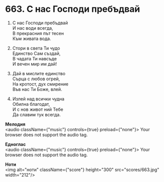 # 663. С нас Господи пребъдвай  

1. С нас Господи пребъдвай  
И нас води всегда,  
В прекрасния път тесен  
Към живата вода.  

2. Стори в света Ти чудо  
Единство Сам създай,  
В чадата Ти навсъде  
И вечен мир им дай!  

3. Дай в мислите единство  
Сърца с любов огрей,  
На кротост, дух смирение  
Във нас Ти Боже, влей.  

4. Излей над всички чудна  
Обилна благодат,  
И с нов живот ний Тебе  
Да славим тук всегда.  

__Мелодия__  
<audio className={"music"} controls={true} preload={"none"}><source src="mp3/663.mp3" type="audio/mpeg"/>
Your browser does not support the audio tag.
</audio>  

__Едноглас__  
<audio className={"music"} controls={true} preload={"none"}><source src="transp/663.mp3" type="audio/mpeg"/>
Your browser does not support the audio tag.
</audio>  

__Ноти__  
<img alt="ноти" className={"score"} height="300" src="scores/663.jpg" width="212"/>

